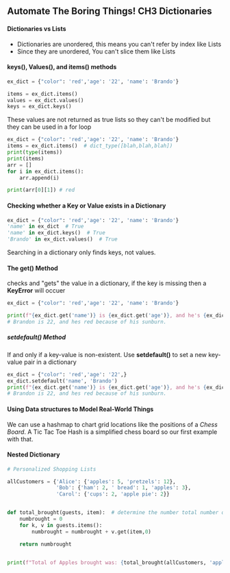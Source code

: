 ## Automate The Boring Things! CH3 Dictionaries

#### Dictionaries vs Lists

* Dictionaries are unordered, this means you can't refer by index like Lists
* Since they are unordered, You can't slice them like Lists

#### keys(), Values(), and items() methods
```python
ex_dict = {"color": 'red','age': '22', 'name': 'Brando'}

items = ex_dict.items()
values = ex_dict.values()
keys = ex_dict.keys()
```
These values are not returned as true lists so they can't be modified but they can be used in a for loop
```python
ex_dict = {"color": 'red','age': '22', 'name': 'Brando'}
items = ex_dict.items()  # dict_type([blah,blah,blah])
print(type(items))
print(items)
arr = []
for i in ex_dict.items():
    arr.append(i)

print(arr[0][1]) # red
```

#### Checking whether a Key or Value exists in a Dictionary
```python
ex_dict = {"color": 'red','age': '22', 'name': 'Brando'}
'name' in ex_dict  # True
'name' in ex_dict.keys()  # True
'Brando' in ex_dict.values()  # True
```
Searching in a dictionary only finds keys, not values.
#### The get() Method
checks and "gets" the value in a dictionary, if the key is missing then a **KeyError** will occuer
```python
ex_dict = {"color": 'red','age': '22', 'name': 'Brando'}

print(f"{ex_dict.get('name')} is {ex_dict.get('age')}, and he's {ex_dict.get('color')} because of his sunburn.")
# Brandon is 22, and hes red because of his sunburn.
```
##### setdefault() Method
If and only if a key-value is non-existent. Use  **setdefault()** to set a new key-value pair in a dictionary
```python
ex_dict = {"color": 'red','age': '22',}
ex_dict.setdefault('name', 'Brando')
print(f"{ex_dict.get('name')} is {ex_dict.get('age')}, and he's {ex_dict.get('color')} because of his sunburn.")
# Brandon is 22, and hes red because of his sunburn.
```
#### Using Data structures to Model Real-World Things
We can use a hashmap to chart grid locations like the positions of a *Chess Board*. A Tic Tac Toe Hash is a simplified
chess board so our first example with that.

#### Nested Dictionary
```python
# Personalized Shopping Lists

allCustomers = {'Alice': {'apples': 5, 'pretzels': 12},
                'Bob': {'ham': 2, ' bread': 1, 'apples': 3},
                'Carol': {'cups': 2, 'apple pie': 2}}


def total_brought(guests, item):  # determine the number total number of apples bought
    numbrought = 0
    for k, v in guests.items():
        numbrought = numbrought + v.get(item,0)

    return numbrought


print(f"Total of Apples brought was: {total_brought(allCustomers, 'apples')}")  # 8 Apples total


```